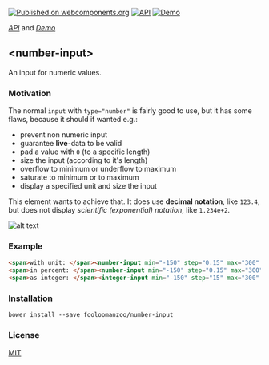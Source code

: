 [![Published on webcomponents.org](https://img.shields.io/badge/webcomponents.org-published-blue.svg)](https://www.webcomponents.org/element/fooloomanzoo/number-input)
[![API](https://img.shields.io/badge/API-available-green.svg)](https://www.webcomponents.org/element/fooloomanzoo/number-input/elements/number-input)
[![Demo](https://img.shields.io/badge/demo-available-red.svg)](https://www.webcomponents.org/element/fooloomanzoo/number-input/demo/demo/index.html)

_[API](https://fooloomanzoo.github.io/number-input/components/number-input/#/elements/number-input)_ and
_[Demo](https://fooloomanzoo.github.io/number-input/components/number-input/#/elements/number-input/demos/demo/index.html)_

## \<number-input\>

An input for numeric values.

### Motivation

The normal `input` with `type="number"` is fairly good to use, but it has some flaws, because it should if wanted e.g.:

* prevent non numeric input
* guarantee **live**-data to be valid
* pad a value with `0` (to a specific length)
* size the input (according to it's length)
* overflow to minimum or underflow to maximum
* saturate to minimum or to maximum
* display a specified unit and size the input

This element wants to achieve that. It does use **decimal notation**, like `123.4`, but does not display _scientific (exponential) notation_, like `1.234e+2`.

![alt text](https://github.com/fooloomanzoo/number-input/raw/master/docs/number-input.gif "Demo")

### Example

<!--
```
<custom-element-demo>
  <template>
    <script src="../webcomponentsjs/webcomponents-lite.js"></script>

    <custom-style>
      <style is="custom-style">
        html {
          font-family: 'Source Sans Pro', sans-serif;
          --number-input: {
            background: rgba(60, 61, 172, 0.5);
            transition: background 150ms ease-in-out;
            color: white;
            padding: 2px;
            border-radius: 2px;
          };
          --number-input-focus: {
            background: rgba(60, 61, 172, 0.9);
          };
        }
      </style>
    </custom-style>
    <link rel="import" href="number-input.html">
    <link rel="import" href="integer-input.html">

    <next-code-block></next-code-block>
  </template>
</custom-element-demo>
```
-->
```html
<span>with unit: </span><number-input min="-150" step="0.15" max="300" pad-length="3" default="15" unit="°C"></number-input><br>
<span>in percent: </span><number-input min="-150" step="0.15" max="300" pad-length="3" default="15" in-percent></number-input><br>
<span>as integer: </span><integer-input min="-150" step="15" max="300" default="150"></integer-input>
```

### Installation
```
bower install --save fooloomanzoo/number-input
```

### License
[MIT](https://github.com/fooloomanzoo/number-input/blob/master/LICENSE.txt)
